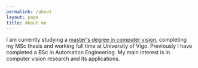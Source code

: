 ```yaml
---
permalink: /about
layout: page
title: About me
---
```


I am currently studying a [master's degree in computer vision](https://www.imcv.eu/), completing my MSc thesis and working full time at University of Vigo.
Previously I have completed a BSc in Automation Engineering. My main interest is in computer vision research and its applications.
